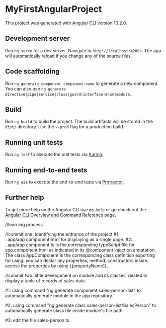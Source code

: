 # MyFirstAngularProject

This project was generated with [Angular CLI](https://github.com/angular/angular-cli) version 10.2.0.

## Development server

Run `ng serve` for a dev server. Navigate to `http://localhost:4200/`. The app will automatically reload if you change any of the source files.

## Code scaffolding

Run `ng generate component component-name` to generate a new component. You can also use `ng generate directive|pipe|service|class|guard|interface|enum|module`.

## Build

Run `ng build` to build the project. The build artifacts will be stored in the `dist/` directory. Use the `--prod` flag for a production build.

## Running unit tests

Run `ng test` to execute the unit tests via [Karma](https://karma-runner.github.io).

## Running end-to-end tests

Run `ng e2e` to execute the end-to-end tests via [Protractor](http://www.protractortest.org/).

## Further help

To get more help on the Angular CLI use `ng help` or go check out the [Angular CLI Overview and Command Reference](https://angular.io/cli) page.


//learning process 


//commit one: identifying the entrance of the project 
#1: ..app/app.component.html for displaying as a single page.
#2: ..app/app.component.ts is the corresponding typeScript file for app.component.html as indicated in its @component injection annatation.  The class AppComponent is the corresponding class definition exporting for using. you can declar any properties, method, constructors inside. access the properties by using {{propertyName}}.

//commit two: little development on module and its classes, related to display a table of records of sales data.
<!-- step 2: -->
#1: using command "ng generate component sales-person-list" to automatically generate module in the app repository.
<!-- step 4: -->
#2: using command "ng generate class sales-person-list/SalesPerson" to automatically generate class file inside module's file path.
<!-- step 5: -->
#3: edit the file sales-person.ts.
